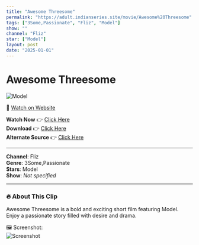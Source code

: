 ```yaml
---
title: "Awesome Threesome"
permalink: "https://adult.indianseries.site/movie/Awesome%20Threesome"
tags: ["3Some,Passionate", "Fliz", "Model"]
show: ""
channel: "Fliz"
star: ["Model"]
layout: post
date: "2025-01-01"
---
```


# Awesome Threesome

![Model](https://shorts.desisins.com/wp-content/uploads/2023/10/Fliz-Horny-Threesome-DesiSins.com_.jpg)

🔗 [Watch on Website](https://adult.indianseries.site/movie/Awesome%20Threesome)

**Watch Now** 👉 [Click Here](https://adult.indianseries.site/movie/Awesome%20Threesome)  
**Download** 👉 [Click Here](https://adult.indianseries.site/movie/Awesome%20Threesome)  
**Alternate Source** 👉 [Click Here](https://adult.indianseries.site/movie/Awesome%20Threesome)

---

**Channel**: Fliz  
**Genre**: 3Some,Passionate  
**Stars**: Model  
**Show**: *Not specified*

---

### 🔥 About This Clip

Awesome Threesome is a bold and exciting short film featuring Model. Enjoy a passionate story filled with desire and drama.
 
🖼️ Screenshot:  
![Screenshot](https://shorts.desisins.com/wp-content/uploads/2023/10/Fliz-Horny-Threesome-DesiSins.com_.jpg)

